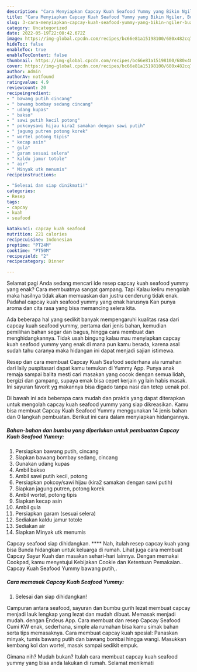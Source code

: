 ```yaml
---
description: "Cara Menyiapkan Capcay Kuah Seafood Yummy yang Bikin Ngiler, Buat Buka Puasa}"
title: "Cara Menyiapkan Capcay Kuah Seafood Yummy yang Bikin Ngiler, Buat Buka Puasa}"
slug: 3-cara-menyiapkan-capcay-kuah-seafood-yummy-yang-bikin-ngiler-buat-buka-puasa
category: Uncategorized
date: 2022-05-19T22:00:42.672Z
image: https://img-global.cpcdn.com/recipes/bc66e81a15198100/680x482cq70/capcay-kuah-seafood-yummy-foto-resep-utama.jpg
hideToc: false
enableToc: true
enableTocContent: false
thumbnail: https://img-global.cpcdn.com/recipes/bc66e81a15198100/680x482cq70/capcay-kuah-seafood-yummy-foto-resep-utama.jpg
cover: https://img-global.cpcdn.com/recipes/bc66e81a15198100/680x482cq70/capcay-kuah-seafood-yummy-foto-resep-utama.jpg
author: Admin
authorAv: notfound
ratingvalue: 4.9
reviewcount: 20
recipeingredient:
- " bawang putih cincang"
- " bawang bombay sedang cincang"
- " udang kupas"
- " bakso"
- " sawi putih kecil potong"
- " pokcoysawi hijau kira2 samakan dengan sawi putih"
- " jagung putren potong korek"
- " wortel potong tipis"
- " kecap asin"
- " gula"
- " garam sesuai selera"
- " kaldu jamur totole"
- " air"
- " Minyak utk menumis"
recipeinstructions:

- "Selesai dan siap dinikmati!"
categories:
- Resep
tags:
- capcay
- kuah
- seafood

katakunci: capcay kuah seafood 
nutrition: 221 calories
recipecuisine: Indonesian
preptime: "PT24M"
cooktime: "PT50M"
recipeyield: "2"
recipecategory: Dinner

---
```



Selamat pagi Anda sedang mencari ide resep capcay kuah seafood yummy yang enak? Cara membuatnya sangat gampang. Tapi Kalau keliru mengolah maka hasilnya tidak akan memuaskan dan justru cenderung tidak enak. Padahal capcay kuah seafood yummy yang enak harusnya Kan punya aroma dan cita rasa yang bisa memancing selera kita.


Ada beberapa hal yang sedikit banyak mempengaruhi kualitas rasa dari capcay kuah seafood yummy, pertama dari jenis bahan, kemudian pemilihan bahan segar dan bagus, hingga cara membuat dan menghidangkannya. Tidak usah bingung kalau mau menyiapkan capcay kuah seafood yummy yang enak di mana pun kamu berada, karena asal sudah tahu caranya maka hidangan ini dapat menjadi sajian istimewa.

Resep dan cara membuat Capcay Kuah Seafood sederhana ala rumahan dari laily puspitasari dapat kamu temukan di Yummy App. Punya anak remaja sampai balita mesti cari masakan yang cocok dengan semua lidah, bergizi dan gampang, supaya emak bisa cepet kerjain yg lain habis masak. Ini sayuran favorit yg makannya bisa digado tanpa nasi dan tetep uenak pol.


Di bawah ini ada beberapa cara mudah dan praktis yang dapat diterapkan untuk mengolah capcay kuah seafood yummy yang siap dikreasikan. Kamu bisa membuat Capcay Kuah Seafood Yummy menggunakan 14 jenis bahan dan 0 langkah pembuatan. Berikut ini cara dalam menyiapkan hidangannya.

<!--inarticleads1-->

##### Bahan-bahan dan bumbu yang diperlukan untuk pembuatan Capcay Kuah Seafood Yummy:

1. Persiapkan  bawang putih, cincang
1. Siapkan  bawang bombay sedang, cincang
1. Gunakan  udang kupas
1. Ambil  bakso
1. Ambil  sawi putih kecil, potong
1. Persiapkan  pokcoy/sawi hijau (kira2 samakan dengan sawi putih)
1. Siapkan  jagung putren, potong korek
1. Ambil  wortel, potong tipis
1. Siapkan  kecap asin
1. Ambil  gula
1. Persiapkan  garam (sesuai selera)
1. Sediakan  kaldu jamur totole
1. Sediakan  air
1. Siapkan  Minyak utk menumis


Capcay seafood siap dihidangkan. **** Nah, itulah resep capcay kuah yang bisa Bunda hidangkan untuk keluarga di rumah. Lihat juga cara membuat Capcay Sayur Kuah dan masakan sehari-hari lainnya. Dengan memakai Cookpad, kamu menyetujui Kebijakan Cookie dan Ketentuan Pemakaian.. Capcay Kuah Seafood Yummy bawang putih,. 

<!--inarticleads2-->

##### Cara memasak Capcay Kuah Seafood Yummy:


1. Selesai dan siap dihidangkan!

Campuran antara seafood, sayuran dan bumbu gurih lezat membuat capcay menjadi lauk lengkap yang lezat dan mudah dibuat. Memasak menjadi mudah. dengan Endeus App. Cara membuat dan resep Capcay Seafood Cumi KW enak, sederhana, simple ala rumahan bisa kamu simak bahan serta tips memasaknya. Cara membuat capcay kuah spesial: Panaskan minyak, tumis bawang putih dan bawang bombai hingga wangi. Masukkan kembang kol dan wortel, masak sampai sedikit empuk. 

Gimana nih? Mudah bukan? Itulah cara membuat capcay kuah seafood yummy yang bisa anda lakukan di rumah. Selamat menikmati
